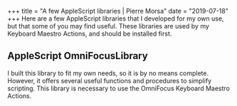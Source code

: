 +++
title = "A few AppleScript libraries | Pierre Morsa"
date = "2019-07-18"
+++
Here are a few AppleScript libraries that I developed for my own use, but that some of you may find useful. These libraries are used by my Keyboard Maestro Actions, and should be installed first.

## AppleScript OmniFocusLibrary
I built this library to fit my own needs, so it is by no means complete. However, it offers several useful functions and procedures to simplify scripting. This library is necessary to use the OmniFocus Keyboard Maestro Actions.



